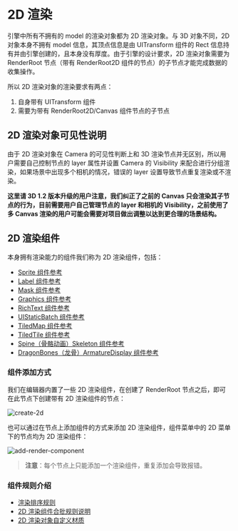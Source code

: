 # 2D 渲染

引擎中所有不拥有的 model 的渲染对象都为 2D 渲染对象。与 3D 对象不同，2D 对象本身不拥有 model 信息，其顶点信息是由 UITransform 组件的 Rect 信息持有并由引擎创建的，且本身没有厚度。由于引擎的设计要求，2D 渲染对象需要为 RenderRoot 节点（带有 RenderRoot2D 组件的节点）的子节点才能完成数据的收集操作。

所以 2D 渲染对象的渲染要求有两点：
1. 自身带有 UITransform 组件
2. 需要为带有 RenderRoot2D/Canvas 组件节点的子节点

## 2D 渲染对象可见性说明

由于 2D 渲染对象在 Camera 的可见性判断上和 3D 渲染节点并无区别，所以用户需要自己控制节点的 layer 属性并设置 Camera 的 Visibility 来配合进行分组渲染，如果场景中出现多个相机的情况，错误的 layer 设置导致节点重复渲染或不渲染。

**这里请 3D 1.2 版本升级的用户注意，我们纠正了之前的 Canvas 只会渲染其子节点的行为，目前需要用户自己管理节点的 layer 和相机的 Visibility，之前使用了多 Canvas 渲染的用户可能会需要对项目做出调整以达到更合理的场景结构。**

## 2D 渲染组件

本身拥有渲染能力的组件我们称为 2D 渲染组件，包括：

- [Sprite 组件参考](../../ui-system/components/editor/sprite.md)
- [Label 组件参考](../../ui-system/components/editor/label.md)
- [Mask 组件参考](../../ui-system/components/editor/mask.md)
- [Graphics 组件参考](../../ui-system/components/editor/graphics.md)
- [RichText 组件参考](../../ui-system/components/editor/richtext.md)
- [UIStaticBatch 组件参考](../../ui-system/components/editor/ui-static.md)
- [TiledMap 组件参考](../../editor/components/tiledmap.md)
- [TiledTile 组件参考](../../editor/components/tiledtile.md)
- [Spine（骨骼动画）Skeleton 组件参考](../../editor/components/spine.md)
- [DragonBones（龙骨）ArmatureDisplay 组件参考](../../editor/components/dragonbones.md)

### 组件添加方式

我们在编辑器内置了一些 2D 渲染组件，在创建了 RenderRoot 节点之后，即可在此节点下创建带有 2D 渲染组件的节点：

![create-2d](./create-2d.png)

也可以通过在节点上添加组件的方式来添加 2D 渲染组件，组件菜单中的 2D 菜单下的节点均为 2D 渲染组件：

![add-render-component](./add-render-component.png)

> **注意**：每个节点上只能添加一个渲染组件，重复添加会导致报错。

### 组件规则介绍

- [渲染排序规则](../../ui-system/components/engine/priority.md)
- [2D 渲染组件合批规则说明](../../ui-system/components/engine/ui-batch.md)
- [2D 渲染对象自定义材质](../../ui-system/components/engine/ui-material.md)
